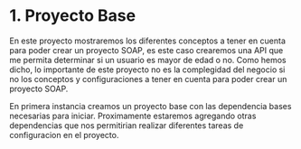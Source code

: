 # 1. Proyecto Base

En este proyecto mostraremos los diferentes conceptos a tener en cuenta para poder crear un proyecto SOAP, es este caso 
crearemos una API que me permita determinar si un usuario es mayor de edad o no. Como hemos dicho, lo importante de este 
proyecto no es la complegidad del negocio si no los conceptos y configuraciones a tener en cuenta para poder crear un 
proyecto SOAP.

En primera instancia creamos un proyecto base con las dependencia bases necesarias para iniciar. Proximamente estaremos 
agregando otras dependencias que nos permitirian realizar diferentes tareas de configuracion en el proyecto.
